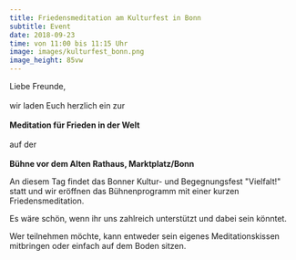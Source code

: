 ```yaml
---
title: Friedensmeditation am Kulturfest in Bonn
subtitle: Event
date: 2018-09-23
time: von 11:00 bis 11:15 Uhr
image: images/kulturfest_bonn.png
image_height: 85vw
---
```

Liebe Freunde,<br>
<br>
wir laden Euch herzlich ein zur<br>
<br>
**Meditation für Frieden in der Welt**<br>
<br>
auf der<br>
<br>
**Bühne vor dem Alten Rathaus, Marktplatz/Bonn**

An diesem Tag findet das Bonner Kultur- und Begegnungsfest "Vielfalt!" statt und wir eröffnen das Bühnenprogramm mit einer kurzen Friedensmeditation.

Es wäre schön, wenn ihr uns zahlreich unterstützt und dabei sein könntet.

Wer teilnehmen möchte, kann entweder sein eigenes Meditationskissen mitbringen oder einfach auf dem Boden sitzen.
